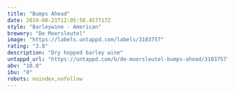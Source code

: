 ```yaml
---
title: "Bumps Ahead"
date: 2019-08-21T12:05:58.457717Z
style: "Barleywine - American"
brewery: "De Moersleutel"
image: "https://labels.untappd.com/labels/3103757"
rating: "3.8"
description: "Dry hopped barley wine"
untappd_url: "https://untappd.com/b/de-moersleutel-bumps-ahead/3103757"
abv: "10.0"
ibu: "0"
robots: noindex,nofollow
---
```

